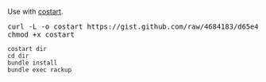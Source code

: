 Use with [costart](https://gist.github.com/4684183).

<pre>
curl -L -o costart https://gist.github.com/raw/4684183/d65e44277cf4aab221c27b6987d2038d9e198f5a/costart
chmod +x costart
</pre>

    costart dir
    cd dir
    bundle install
    bundle exec rackup
